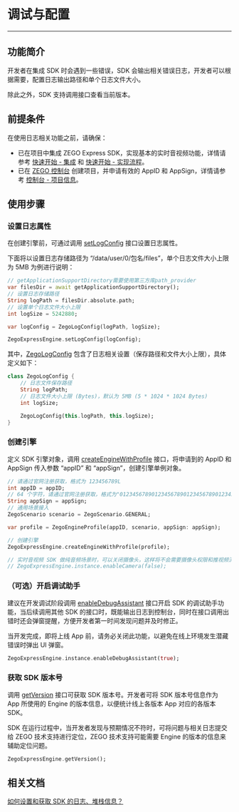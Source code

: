 # 调试与配置

- - -

## 功能简介

开发者在集成 SDK 时会遇到一些错误，SDK 会输出相关错误日志，开发者可以根据需要，配置日志输出路径和单个日志文件大小。

除此之外，SDK 支持调用接口查看当前版本。

## 前提条件

在使用日志相关功能之前，请确保：

- 已在项目中集成 ZEGO Express SDK，实现基本的实时音视频功能，详情请参考 [快速开始 - 集成](https://doc-zh.zego.im/article/17151) 和 [快速开始 - 实现流程](https://doc-zh.zego.im/article/17184)。
- 已在 [ZEGO 控制台](https://console.zego.im) 创建项目，并申请有效的 AppID 和 AppSign，详情请参考 [控制台 - 项目信息](/console/project-info)。

## 使用步骤

### 设置日志属性

在创建引擎前，可通过调用 [setLogConfig](https://doc-zh.zego.im/unique-api/express-video-sdk/zh/dart_flutter/zego_express_engine/ZegoExpressEngine/setLogConfig.html) 接口设置日志属性。

下面将以设置日志存储路径为 “/data/user/0/包名/files”，单个日志文件大小上限为 5MB 为例进行说明：

```dart
// getApplicationSupportDirectory需要使用第三方库path_provider
var filesDir = await getApplicationSupportDirectory();
// 设置日志存储路径
String logPath = filesDir.absolute.path;
// 设置单个日志文件大小上限
int logSize = 5242880;

var logConfig = ZegoLogConfig(logPath, logSize);

ZegoExpressEngine.setLogConfig(logConfig);
```


其中，[ZegoLogConfig](https://doc-zh.zego.im/unique-api/express-video-sdk/zh/dart_flutter/zego_express_engine/ZegoLogConfig-class.html) 包含了日志相关设置（保存路径和文件大小上限），具体定义如下：

```dart
class ZegoLogConfig {
    // 日志文件保存路径
    String logPath;
    // 日志文件大小上限 (Bytes)，默认为 5MB (5 * 1024 * 1024 Bytes)
    int logSize;

    ZegoLogConfig(this.logPath, this.logSize);
}
```

### 创建引擎

定义 SDK 引擎对象，调用 [createEngineWithProfile](https://doc-zh.zego.im/unique-api/express-video-sdk/zh/dart_flutter/zego_express_engine/ZegoExpressEngine/createEngineWithProfile.html) 接口，将申请到的 AppID 和 AppSign 传入参数 “appID” 和 “appSign”，创建引擎单例对象。


```dart
// 请通过官网注册获取，格式为 123456789L
int appID = appID;
// 64 个字符，请通过官网注册获取，格式为"0123456789012345678901234567890123456789012345678901234567890123"
String appSign = appSign;
// 通用场景接入
ZegoScenario scenario = ZegoScenario.GENERAL;

var profile = ZegoEngineProfile(appID, scenario, appSign: appSign);

// 创建引擎
ZegoExpressEngine.createEngineWithProfile(profile);

// 实时音视频 SDK 做纯音频场景时，可以关闭摄像头，这样将不会需要摄像头权限和推视频流
// ZegoExpressEngine.instance.enableCamera(false);
```

### （可选）开启调试助手

建议在开发调试阶段调用 [enableDebugAssistant](https://doc-zh.zego.im/unique-api/express-video-sdk/zh/dart_flutter/zego_express_engine/ZegoExpressEngine/enableDebugAssistant.html) 接口开启 SDK 的调试助手功能，当后续调用其他 SDK 的接口时，既能输出日志到控制台，同时在接口调用出错时还会弹窗提醒，方便开发者第一时间发现问题并及时修正。

<Warning title="注意">



当开发完成，即将上线 App 前，请务必关闭此功能，以避免在线上环境发生潜藏错误时弹出 UI 弹窗。

</Warning>




```dart
ZegoExpressEngine.instance.enableDebugAssistant(true);
```
### 获取 SDK 版本号

调用 [getVersion](https://doc-zh.zego.im/unique-api/express-video-sdk/zh/dart_flutter/zego_express_engine/ZegoExpressEngine/getVersion.html) 接口可获取 SDK 版本号。开发者可将 SDK 版本号信息作为 App 所使用的 Engine 的版本信息，以便统计线上各版本 App 对应的各版本 SDK。

<Note title="说明">


SDK 在运行过程中，当开发者发现与预期情况不符时，可将问题与相关日志提交给 ZEGO 技术支持进行定位，ZEGO 技术支持可能需要 Engine 的版本的信息来辅助定位问题。


</Note>



```dart
ZegoExpressEngine.getVersion();
```

## 相关文档

[如何设置和获取 SDK 的日志、堆栈信息？](https://doc-zh.zego.im/faq/express_sdkLog)

<Content />

